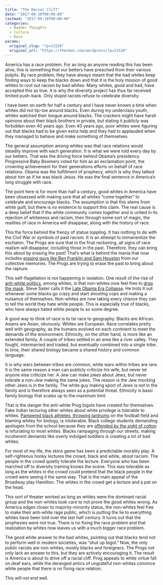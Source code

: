 ```yaml
---
title: "The Racial Cliff"
date: "2017-09-18T00:00:00"
lastmod: "2017-09-18T00:00:00"
categories:
  - Badder Thoughts
  - Culture
  - Race
params:
  original_slug: "?p=11520"
  original_url: "https://thezman.com/wordpress/?p=11520"
---
```


America has a race problem. For as long as anyone reading this has been
alive, this is something that our betters have preached from their
various pulpits. By race problem, they have always meant that the bad
whites keep finding ways to keep the blacks down and that it is the holy
mission of good whites to root out racism by bad whites. Many whites,
good and bad, have accepted this as true. It is why the diversity
project has thus far received limited push-back. Only stupid racists
refuse to celebrate diversity.

I have been on earth for half a century and I have never known a time
when whites did not tip-toe around blacks. Even during my underclass
youth, whites watched their tongue around blacks. The crackers might
have harsh opinions about their black brothers in private, but stating
it publicly was forbidden even 40 years ago. Even 40 years ago, poor
whites were figuring out that blacks had to be given extra help and they
had to applauded when they managed to behave and make something of
themselves.

The general assumption among whites was that race relations would
steadily improve with each generation. It is what we were told every day
by our betters. That was the driving force behind Obama’s presidency.
Progressive Baby Boomers voted for him as an exclamation point, the
crowning achievement for their generations efforts on behalf of race
relations. Obama was the fulfillment of prophecy, which is why they
talked about him as if he was black Jesus. He was the final sentence in
America’s long struggle with race.

The point here is for more than half a century, good whites in America
have been obsessed with making sure that all whites “come together” to
celebrate and encourage blacks. The assumption is that this stems from
white guilt, but there is no evidence to support this claim. The real
cause is a deep belief that if the white community comes together and is
united in its rejection of whiteness and racism, then through some sort
of magic, the realities of race in America will disappear, along with
the history of race.

This the force behind the frenzy of statue toppling. It has nothing to
do with the Civil War or symbols of past racism. It is an attempt to
immanentize the eschaton. The Progs are sure that in the final
reckoning, all signs of race realism will disappear, including those in
the past. Therefore, they can bring this about by erasing the past!
That’s what is behind the mania that now includes [erasing guys like Ben
Franklin and Sam
Houston](https://www.dallasnews.com/news/education/2017/09/17/sam-houston-ben-franklin-thomas-jefferson-among-dallas-isd-campuses-require-research-possible-name-changes)
from our collective memories. The Progs are trying to erase the past to
bring about the rapture.

This self-flagellation is not happening in isolation. One result of the
rise of [anti-white
politics](https://news.grabien.com/story-emmys-get-political-within-seconds-imagine-if-your-president),
among whites, is that non-whites now feel free to [drop the
mask](http://variety.com/2017/tv/news/issa-rae-at-the-emmys-im-rooting-for-everybody-black-1202561838/). Steve
Sailer calls it the [Late Obama Era
Collapse](http://www.unz.com/isteve/key-event-in-late-obama-age-collapse-fizzles-out-ignominously/).
He trots it out whenever some blacks go crazy and start shooting cops
and making a nuisance of themselves. Non-whites are now taking every
chance they can to tell the world they hate white people. This is
especially true of blacks, who have always hated white people to so some
degree.

A good way to think of race is to tie race to geography. Blacks are
African. Asians are Asian, obviously. Whites are European. Race
correlates pretty well with geography, as the humans evolved on each
continent to meet the demands of the environment. Ethnicity, on the
other hand, is more like an extended family. A couple of tribes settled
in an area like a river valley. They fought, intermarried and traded,
but eventually combined into a single tribe. In time, their shared
biology became a shared history and common language.

It is why wars between tribes are common, while wars within tribes are
rare. It is the same reason a man can publicly criticize his wife, but
never let anyone else criticize her. A Jew can make jokes about Jews,
but never tolerate a non-Jew making the same jokes. The reason is the
Jew mocking other Jews is in the family. The white guy making sport of
Jews is not in the family and is therefore always seen as a potential
threat. Ethnicity is basic family biology that scales up to the maximum
limit.

That is the danger the anti-white Prog bigots have created for
themselves. Fake Indian lecturing other whites about white privilege is
tolerable to whites. [Pampered black athletes, throwing
tantrums](http://nypost.com/2017/09/17/nfl-players-now-taking-their-protests-onto-the-field/)
on the football field and blaming whitey for biology, is intolerable.
Black college students demanding apologies from the school because they
are [offended by the sight of
cotton](http://www.foxnews.com/opinion/2017/09/16/african-american-university-students-offended-by-cotton.amp.html)
is infuriating to most whites. Blacks rampaging through our streets,
making incoherent demands like overly indulged toddlers is creating a
lot of bad whites.

For most of my life, the skins game has been a predictable morality
play. A self-righteous honky lectures the crowd, black and white, about
racism. The people in the crowd quietly tolerate the lecture. Everyone
who has been marched off to diversity training knows the scene. This was
tolerable as long as the whites in the crowd could pretend that the
black people in the crowd were seeing it the same way. That is the main
appeal of the Broadway play Hamilton. The whites in the crowd get a
lecture and a pat on the head.

This sort of theater worked as long as whites were the dominant racial
group and the non-whites took care to not prove the good whites wrong.
As America edges closer to majority-minority status, the non-whites feel
free to make their anti-white rage public, which is putting the lie to
everything whites have been told over the last half century. It turns
out that the prophesies were not true. There is no fixing the race
problem and that realization by whites now leaves us with a much bigger
race problem.

The good white answer to the bad whites, pointing out that blacks tend
not to perform well in modern societies, was “shut up bigot.” Now, the
only public racists are non-whites, mostly blacks and foreigners. The
Progs not only lack an answer to this, but they are actively encouraging
it. The result is America is about to drive off a racial cliff. Prog
appeals to white virtue fall on deaf ears, while the deranged antics of
ungrateful non-whites convince white people that there is no fixing race
relation.

This will not end well.
